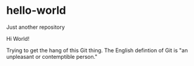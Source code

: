 # hello-world
Just another repository

Hi World!

Trying to get the hang of this Git thing.  The English defintion of Git is "an unpleasant or contemptible person."
